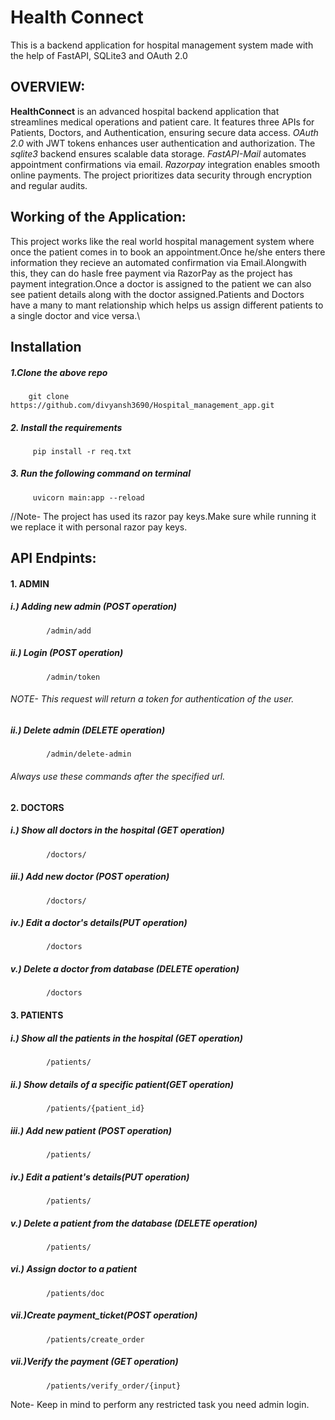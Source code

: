 # Health Connect
This is a backend application for hospital management system made with the help of FastAPI, SQLite3 and OAuth 2.0


## OVERVIEW:
**HealthConnect** is an advanced hospital backend application that streamlines medical operations and patient care. It features three APIs for Patients, Doctors, and Authentication, ensuring secure data access. _OAuth 2.0_ with JWT tokens enhances user authentication and authorization. The _sqlite3_ backend ensures scalable data storage. _FastAPI-Mail_ automates appointment confirmations via email. _Razorpay_ integration enables smooth online payments. The project prioritizes data security through encryption and regular audits. 

## Working of the Application:
This project works like the real world hospital management system where once the patient comes in to book an appointment.Once he/she enters there information they recieve an automated confirmation via Email.Alongwith this, they can do hasle free payment via RazorPay as the project has payment integration.Once a doctor is assigned to the patient we can also see patient details along with the doctor assigned.Patients and Doctors have a many to mant relationship which helps us assign different patients to a single doctor and vice versa.\


## Installation 
##### 1.Clone the above repo
        git clone https://github.com/divyansh3690/Hospital_management_app.git
        
##### 2. Install the requirements
         pip install -r req.txt
         
##### 3. Run the following command on terminal
         uvicorn main:app --reload

//Note- The project has used its razor pay keys.Make sure while running it we replace it with personal razor pay keys.


## API Endpints:
#### 1. ADMIN

##### i.)  Adding new admin (POST operation)
            /admin/add
##### ii.) Login (POST operation)
            /admin/token
######   NOTE- This request will return a token for authentication of the user.
##### ii.) Delete admin (DELETE operation)
            /admin/delete-admin
            

###### Always use these commands after the specified url.

#### 2. DOCTORS
        
#####   i.)  Show all doctors in the hospital (GET operation)
            /doctors/        
#####   iii.) Add new doctor  (POST operation)            
            /doctors/                     
#####   iv.)  Edit a doctor's details(PUT operation)            
            /doctors   
#####   v.)   Delete a doctor from database (DELETE operation)            
            /doctors
            
#### 3. PATIENTS
        
#####   i.)  Show all the patients in the hospital (GET operation)
            /patients/        
#####   ii.) Show details of a specific patient(GET operation)
            /patients/{patient_id}    
#####   iii.) Add new patient  (POST operation)            
            /patients/                     
#####   iv.)  Edit a patient's details(PUT operation)            
            /patients/
#####   v.)   Delete a patient from the database (DELETE operation)            
            /patients/
#####   vi.) Assign doctor to a patient
            /patients/doc
#####   vii.)Create payment_ticket(POST operation)
            /patients/create_order
#####   vii.)Verify the payment (GET operation)
            /patients/verify_order/{input}
            
Note- Keep in mind to perform any restricted task you need admin login.
            
            
